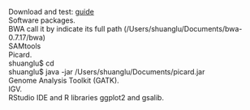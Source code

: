 Download and test: [guide](https://software.broadinstitute.org/gatk/documentation/article.php?id=2899)   
Software packages.   
BWA call it by indicate its full path (/Users/shuanglu/Documents/bwa-0.7.17/bwa)    
SAMtools    
Picard.   
shuanglu$ cd    
shuanglu$ java -jar /Users/shuanglu/Documents/picard.jar   
Genome Analysis Toolkit (GATK).   
IGV.   
RStudio IDE and R libraries ggplot2 and gsalib.   
